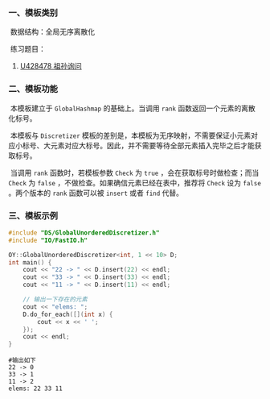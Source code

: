 ### 一、模板类别

​	数据结构：全局无序离散化

​	练习题目：

1. [U428478 祖孙询问](https://www.luogu.com.cn/problem/U428478)

### 二、模板功能

​		本模板建立于 `GlobalHashmap` 的基础上。当调用 `rank` 函数返回一个元素的离散化标号。

​		本模板与 `Discretizer` 模板的差别是，本模板为无序映射，不需要保证小元素对应小标号、大元素对应大标号。因此，并不需要等待全部元素插入完毕之后才能获取标号。

​		当调用 `rank` 函数时，若模板参数 `Check` 为 `true` ，会在获取标号时做检查；而当 `Check` 为 `false` ，不做检查。如果确信元素已经在表中，推荐将 `Check` 设为 `false` 。两个版本的 `rank` 函数可以被 `insert` 或者 `find` 代替。


### 三、模板示例

```c++
#include "DS/GlobalUnorderedDiscretizer.h"
#include "IO/FastIO.h"

OY::GlobalUnorderedDiscretizer<int, 1 << 10> D;
int main() {
    cout << "22 -> " << D.insert(22) << endl;
    cout << "33 -> " << D.insert(33) << endl;
    cout << "11 -> " << D.insert(11) << endl;

    // 输出一下存在的元素
    cout << "elems: ";
    D.do_for_each([](int x) {
        cout << x << ' ';
    });
    cout << endl;
}
```

```
#输出如下
22 -> 0
33 -> 1
11 -> 2
elems: 22 33 11 

```

